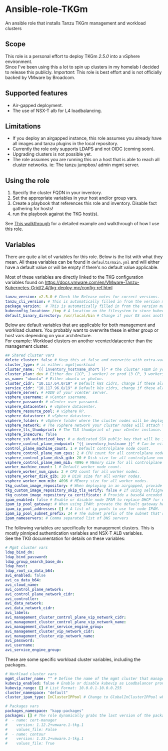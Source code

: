 # Ansible-role-TKGm
An ansible role that installs Tanzu TKGm management and workload clusters

## Scope
This role is a personal effort to deploy TKGm _2.5.0_ into a vSphere environment.  
Since I've been using this a lot to spin up clusters in my homelab I decided to release this publicly.
_Important:_ This role is best effort and is not officially backed by VMware by Broadcom.

## Supported features
- Air-gapped deployment.
- The use of NSX-T alb for L4 loadbalancing.

## Limitations
- If you deploy an airgapped instance, this role assumes you already have all images and tanzu plugins in the local repository.
- Currently the role only supports LDAPS and not OIDC (coming soon).
- Upgrading clusters is not possible yet.
- The role assumes you are running this on a host that is able to reach all cluster networks. ie: The tanzu jumpbox/ admin mgmt server.

## Using the role
1. Specify the cluster FQDN in your inventory.
2. Set the appropriate variables in your host and/or group vars.
3. Create a playbook that references this role and inventory. Disable fact gathering for hosts!
4. run the playbook against the TKG host(s).

See [This walkthrough](Walkthrough.md) for a detailed example and walkthrough of how I use this role.

## Variables
There are quite a lot of variables for this role. Below is the list with what they mean.
All these variables can be found in `defaults/main.yml` and will either have a default value or will be empty if there's no default value applicable.

Most of these variables are directly linked to the TKG configuration variables found on https://docs.vmware.com/en/VMware-Tanzu-Kubernetes-Grid/2.4/tkg-deploy-mc/config-ref.html

```yaml
tanzu_version: v2.5.0 # Check the Release notes for correct versions.
tanzu_cli_version: # This is automatically filled in from the version matrix in the vars directory.
package_version:  # This is automatically filled in from the version matrix in the vars directory.
kubeconfig_location: /tmp # A location on the filesystem to store kubeconfigs.
default_binary_directory: /usr/local/bin # Change if your OS uses another directory.
```
Below are default variables that are applicable for both management and workload clusters. You probably want to  overwrite these in either group or host vars depending on your architecture.  
For example: Workload clusters on another vcenter/datacenter than the management cluster.
```yaml
## Shared cluster vars
delete_cluster: false # Keep this at false and overwrite with extra-vars to true to delete a cluster.
cluster_type: # is either: mgmt|workload
cluster_name: "{{ inventory_hostname_short }}" # the cluster FQDN in your hosts file.
cluster_plan: dev # Either dev (1CP, 1 worker) or prod (3 CP, 3 workers ).
os_name: "ubuntu" # Either ubuntu or photon.
cluster_cidr: "10.117.64.0/19" # Default k8s cidrs, change if these already exist in your environment.
service_cidr: "10.117.96.0/19" # Default k8s cidrs, change if these already exist in your environment.
vsphere_server: # FQDN of your vcenter server.
vsphere_username: # vCenter username.
vsphere_password: # vCenter user password.
vsphere_datacenter: # vSphere datacenter.
vsphere_resource_pool: # vSphere RP.
vsphere_datastore: # vSphere datastore.
vsphere_folder: # vSphere folder where the cluster nodes will be deployed in.
vsphere_network: # The vSphere network your cluster nodes will attach to.
vsphere_tls_thumbprint: # The TLS thumbprint of your vCenter instance.
vsphere_insecure: false
vsphere_ssh_authorized_key: # a dedicated SSH public key that will be injected into the capv user on every node for troubleshooting.
vsphere_control_plane_endpoint: "{{ inventory_hostname }}" # Can be either an IP or FQDN, see the TKG docs for more info.
control_plane_machine_count: 1 # Default controlplane node count.
vsphere_control_plane_num_cpus: 2 # CPU count for all controlplane nodes.
vsphere_control_plane_disk_gib: 20 # Disk size for all controlplane nodes.
vsphere_control_plane_mem_mib: 4096 # MEmory size for all controlplane nodes.
worker_machine_count: 1 # Default worker node count.
vsphere_worker_num_cpus: 2 # CPU count for all worker nodes.
vsphere_worker_disk_gib: 20 # Disk size for all worker nodes.
vsphere_worker_mem_mib: 4096 # MEmory size for all worker nodes.
tkg_custom_image_repository: # When deploying in an airgapped, provide the repo URL (ie: myharbor.mydomain.com/tkg). 
tkg_custom_image_repository_skip_tls_verify: false # If using selfsigned certs on your registry, you can ignore the certs here.
tkg_custom_image_repository_ca_certificate: # Provide a base64 encoded PEM certificate of your private CA that signed your registry.
ipam_enabled: false # Enable or disable node IPAM to replace DHCP for nodes.
ipam_ip_pool_gateway: # When using IPAM: provate the default gateway here.
ipam_ip_pool_addresses: [] # A list of ip pools to use for node IPAM.
ipam_ip_pool_subnet_prefix: 24 # The subnet prefix of the subnet that's used for node IPAM.
ipam_nameservers: # Comma separated list of DNS servers
```

The following variables are specifically for management clusters. This is mostly pinniped authentication variables and NSX-T ALB variables.  
See the TKG documentation for details on these variables: 
```yaml
# Mgmt cluster vars
ldap_bind_dn:
ldap_bind_password:
ldap_group_search_base_dn: 
ldap_host: 
ldap_root_ca_data_b64:
avi_enabled: false
avi_ca_data_b64: 
avi_cloud_name: 
avi_control_plane_network: 
avi_control_plane_network_cidr: 
avi_controller: 
avi_data_network: 
avi_data_network_cidr: 
avi_labels: 
avi_management_cluster_control_plane_vip_network_cidr: 
avi_management_cluster_control_plane_vip_network_name: 
avi_management_cluster_service_engine_group: 
avi_management_cluster_vip_network_cidr: 
avi_management_cluster_vip_network_name: 
avi_password:
avi_username: 
avi_service_engine_group:
```

These are some specific workload cluster variables, including the packages.
```yaml
# Workload cluster vars
mgmt_cluster_name: "" # Define the name of the mgmt cluster that manages this referenced workload cluster.
kubevip_enabled: false # Enable or disable kubevip as Loadbalancer provider.
kubevip_range: [] # List Format: 10.0.0.1-10.0.0.255
cluster_namespace: "default"
cluster_ipam_type: InClusterIPPool # Change to GlobalInClusterIPPool when you specified a global pool

# Packages vars
packages_namespace: "kapp-packages"
packages: [] # The role dynamically grabs the last version of the package. Overwrite as below code in comment to choose a specific version.
#  - name: cert-manager
#    version: 1.12.2+vmware.1-tkg.1
#    values_file: False
#  - name: contour
#    version: 1.25.2+vmware.1-tkg.1
#    values_file: True
```
